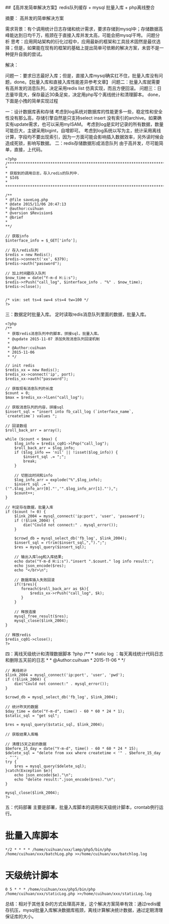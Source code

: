 ##【高并发简单解决方案】redis队列缓存 + mysql 批量入库 + php离线整合

摘要： 高并发的简单解决方案

需求背景：有个调用统计日志存储和统计需求，要求存储到mysql中；存储数据高峰能达到日均千万，瓶颈在于直接入库并发太高，可能会把mysql干垮。
问题分析
思考：应用网站架构的衍化过程中，应用最新的框架和工具技术固然是最优选择；但是，如果能在现有的框架的基础上提出简单可依赖的解决方案，未尝不是一种提升自我的尝试。

解决：

问题一：要求日志最好入库；但是，直接入库mysql确实扛不住，批量入库没有问题，done。【批量入库和直接入库性能差异参考文章】
问题二：批量入库就需要有高并发的消息队列，决定采用redis list 仿真实现，而且方便回滚。
问题三：日志量毕竟大，保存最近30条足矣，决定用php写个离线统计和清理脚本。
done，下面是小拽的简单实现过程

一：设计数据库表和存储
考虑到log系统对数据库的性能更多一些，稳定性和安全性没有那么高，存储引擎自然是只支持select insert 没有索引的archive。如果确实有update需求，也可以采用myISAM。
考虑到log是实时记录的所有数据，数量可能巨大，主键采用bigint，自增即可。
考虑到log系统以写为主，统计采用离线计算，字段均不要出现索引，因为一方面可能会影响插入数据效率，另外读时候会造成死锁，影响写数据。
二：redis存储数据形成消息队列
由于高并发，尽可能简单，直接，上代码。

	<?php
	/***************************************************************************
	*
	* 获取到的调用日志，存入redis的队列中.
	* $Id$
	*
	**************************************************************************/
	
	/**
	* @file saveLog.php
	* @date 2015/11/06 20:47:13
	* @author:cuihuan
	* @version $Revision$
	* @brief
	*
	**/
	
	// 获取info
	$interface_info = $_GET['info'];
	
	// 存入redis队列
	$redis = new Redis();
	$redis->connect('xx', 6379);
	$redis->auth("password");
	
	// 加上时间戳存入队列
	$now_time = date("Y-m-d H:i:s");
	$redis->rPush("call_log", $interface_info . "%" . $now_time);
	$redis->close();
	
	
	/* vim: set ts=4 sw=4 sts=4 tw=100 */
	?>
三：数据定时批量入库。
定时读取redis消息队列里面的数据，批量入库。

	<?php
	/**
	 * 获取redis消息队列中的脚本，拼接sql，批量入库。
	 * @update 2015-11-07 添加失败消息队列回滚机制 
	 *
	 * @Author:cuihuan
	 * 2015-11-06
	 * */
	
	// init redis
	$redis_xx = new Redis();
	$redis_xx->connect('ip', port);
	$redis_xx->auth("password");
	
	// 获取现有消息队列的长度
	$count = 0;
	$max = $redis_xx->lLen("call_log");
	
	// 获取消息队列的内容，拼接sql
	$insert_sql = "insert into fb_call_log (`interface_name`, `createtime`) values ";
	
	// 回滚数组
	$roll_back_arr = array();
	
	while ($count < $max) {
	    $log_info = $redis_cq01->lPop("call_log");
	    $roll_back_arr = $log_info;
	    if ($log_info == 'nil' || !isset($log_info)) {
	        $insert_sql .= ";";
	        break;
	    }
	
	    // 切割出时间和info
	    $log_info_arr = explode("%",$log_info);
	    $insert_sql .= " ('".$log_info_arr[0]."','".$log_info_arr[1]."'),";
	    $count++;
	}
	
	// 判定存在数据，批量入库
	if ($count != 0) {
	    $link_2004 = mysql_connect('ip:port', 'user', 'password');
	    if (!$link_2004) {
	        die("Could not connect:" . mysql_error());
	    }
	
	    $crowd_db = mysql_select_db('fb_log', $link_2004);
	    $insert_sql = rtrim($insert_sql,",").";";
	    $res = mysql_query($insert_sql);
	
	    // 输出入库log和入库结果;
	    echo date("Y-m-d H:i:s")."insert ".$count." log info result:";
	    echo json_encode($res);
	    echo "</br>\n";
	
	    // 数据库插入失败回滚
	    if(!$res){
	       foreach($roll_back_arr as $k){
	           $redis_xx->rPush("call_log", $k);
	       }
	    }
	
	    // 释放连接
	    mysql_free_result($res);
	    mysql_close($link_2004);
	}

	// 释放redis
	$redis_cq01->close();
	?>
四：离线天级统计和清理数据脚本
	?php
	/**
	* static log ：每天离线统计代码日志和删除五天前的日志
	*
	* @Author:cuihuan
	* 2015-11-06
	* */
	
	// 离线统计
	$link_2004 = mysql_connect('ip:port', 'user', 'pwd');
	if (!$link_2004) {
	    die("Could not connect:" . mysql_error());
	}
	
	$crowd_db = mysql_select_db('fb_log', $link_2004);
	
	// 统计昨天的数据
	$day_time = date("Y-m-d", time() - 60 * 60 * 24 * 1);
	$static_sql = "get sql";
	
	$res = mysql_query($static_sql, $link_2004);
	
	// 获取结果入库略
	
	// 清理15天之前的数据
	$before_15_day = date("Y-m-d", time() - 60 * 60 * 24 * 15);
	$delete_sql = "delete from xxx where createtime < '" . $before_15_day . "'";
	try {
	    $res = mysql_query($delete_sql);
	}catch(Exception $e){
	    echo json_encode($e)."\n";
	    echo "delete result:".json_encode($res)."\n";
	}
	
	mysql_close($link_2004);
	?>
五：代码部署
主要是部署，批量入库脚本的调用和天级统计脚本，crontab例行运行。

# 批量入库脚本
	*/2 * * * * /home/cuihuan/xxx/lamp/php5/bin/php /home/cuihuan/xxx/batchLog.php >>/home/cuihuan/xxx/batchlog.log

# 天级统计脚本
	0 5 * * * /home/cuihuan/xxx/php5/bin/php /home/cuihuan/xxx/staticLog.php >>/home/cuihuan/xxx/staticLog.log
总结：相对于其他复杂的方式处理高并发，这个解决方案简单有效：通过redis缓存抗压，mysql批量入库解决数据库瓶颈，离线计算解决统计数据，通过定期清理保证库的大小。